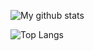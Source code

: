 ![My github stats](https://github-readme-stats.vercel.app/api?username=MentalBlood&show_icons=true&hide_border=true&theme=dark)

![Top Langs](https://github-readme-stats.vercel.app/api/top-langs/?username=MentalBlood&hide_border=true&layout=compact&theme=dark&hide=jupyter%20notebook)
